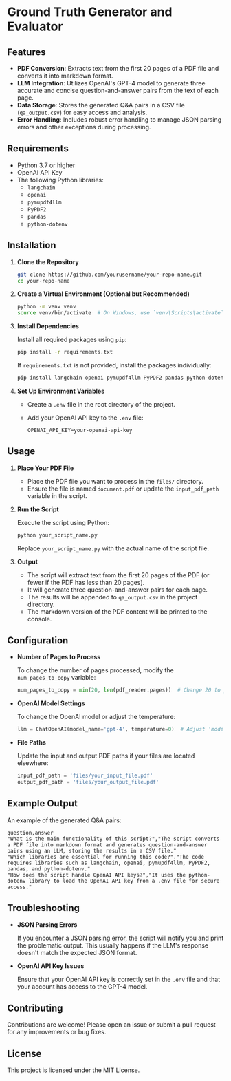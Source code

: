 # Ground Truth Generator and Evaluator 

## Features

- **PDF Conversion**: Extracts text from the first 20 pages of a PDF file and converts it into markdown format.
- **LLM Integration**: Utilizes OpenAI's GPT-4 model to generate three accurate and concise question-and-answer pairs from the text of each page.
- **Data Storage**: Stores the generated Q&A pairs in a CSV file (`qa_output.csv`) for easy access and analysis.
- **Error Handling**: Includes robust error handling to manage JSON parsing errors and other exceptions during processing.

## Requirements

- Python 3.7 or higher
- OpenAI API Key
- The following Python libraries:
  - `langchain`
  - `openai`
  - `pymupdf4llm`
  - `PyPDF2`
  - `pandas`
  - `python-dotenv`

## Installation

1. **Clone the Repository**

   ```bash
   git clone https://github.com/yourusername/your-repo-name.git
   cd your-repo-name
   ```

2. **Create a Virtual Environment (Optional but Recommended)**

   ```bash
   python -m venv venv
   source venv/bin/activate  # On Windows, use `venv\Scripts\activate`
   ```

3. **Install Dependencies**

   Install all required packages using `pip`:

   ```bash
   pip install -r requirements.txt
   ```

   If `requirements.txt` is not provided, install the packages individually:

   ```bash
   pip install langchain openai pymupdf4llm PyPDF2 pandas python-dotenv
   ```

4. **Set Up Environment Variables**

   - Create a `.env` file in the root directory of the project.
   - Add your OpenAI API key to the `.env` file:

     ```dotenv
     OPENAI_API_KEY=your-openai-api-key
     ```

## Usage

1. **Place Your PDF File**

   - Place the PDF file you want to process in the `files/` directory.
   - Ensure the file is named `document.pdf` or update the `input_pdf_path` variable in the script.

2. **Run the Script**

   Execute the script using Python:

   ```bash
   python your_script_name.py
   ```

   Replace `your_script_name.py` with the actual name of the script file.

3. **Output**

   - The script will extract text from the first 20 pages of the PDF (or fewer if the PDF has less than 20 pages).
   - It will generate three question-and-answer pairs for each page.
   - The results will be appended to `qa_output.csv` in the project directory.
   - The markdown version of the PDF content will be printed to the console.

## Configuration

- **Number of Pages to Process**

  To change the number of pages processed, modify the `num_pages_to_copy` variable:

  ```python
  num_pages_to_copy = min(20, len(pdf_reader.pages))  # Change 20 to your desired number
  ```

- **OpenAI Model Settings**

  To change the OpenAI model or adjust the temperature:

  ```python
  llm = ChatOpenAI(model_name='gpt-4', temperature=0)  # Adjust 'model_name' and 'temperature' as needed
  ```

- **File Paths**

  Update the input and output PDF paths if your files are located elsewhere:

  ```python
  input_pdf_path = 'files/your_input_file.pdf'
  output_pdf_path = 'files/your_output_file.pdf'
  ```

## Example Output

An example of the generated Q&A pairs:

```csv
question,answer
"What is the main functionality of this script?","The script converts a PDF file into markdown format and generates question-and-answer pairs using an LLM, storing the results in a CSV file."
"Which libraries are essential for running this code?","The code requires libraries such as langchain, openai, pymupdf4llm, PyPDF2, pandas, and python-dotenv."
"How does the script handle OpenAI API keys?","It uses the python-dotenv library to load the OpenAI API key from a .env file for secure access."
```

## Troubleshooting

- **JSON Parsing Errors**

  If you encounter a JSON parsing error, the script will notify you and print the problematic output. This usually happens if the LLM's response doesn't match the expected JSON format.

- **OpenAI API Key Issues**

  Ensure that your OpenAI API key is correctly set in the `.env` file and that your account has access to the GPT-4 model.

## Contributing

Contributions are welcome! Please open an issue or submit a pull request for any improvements or bug fixes.

## License

This project is licensed under the MIT License.
```
